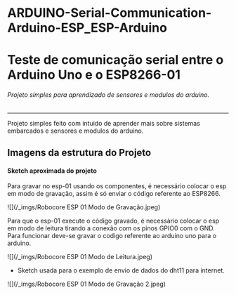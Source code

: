# ARDUINO-Serial-Communication-Arduino-ESP_ESP-Arduino

# Teste de comunicação serial entre o Arduino Uno e o ESP8266-01
###### Projeto simples para aprendizado de sensores e modulos do arduino.
--------

Projeto simples feito com intuido de aprender mais sobre sistemas embarcados e sensores e modulos do arduino.

## Imagens da estrutura do Projeto
#### Sketch aproximada do projeto

Para gravar no esp-01 usando os componentes, é necessário colocar o esp em modo de gravação, assim é só enviar o código referente ao ESP8266.

![](/_imgs/Robocore ESP 01 Modo de Gravação.jpeg)

Para que o esp-01 execute o código gravado, é necessário colocar o esp em modo de leitura tirando a conexão com os pinos GPIO0 com o GND. Para funcionar deve-se gravar o codigo referente ao arduino uno para o arduino.

![](/_imgs/Robocore ESP 01 Modo de Leitura.jpeg)

* Sketch usada para o exemplo de envio de dados do dht11 para internet.

![](/_imgs/Robocore ESP 01 Modo de Gravação 2.jpeg)